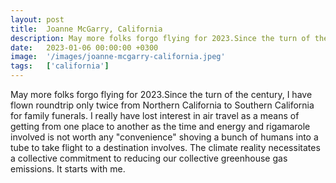 ```yaml
---
layout: post
title:  Joanne McGarry, California
description: May more folks forgo flying for 2023.Since the turn of the century, I have flown roundtrip only twice from Northern California to Southern California ...
date:   2023-01-06 00:00:00 +0300
image:  '/images/joanne-mcgarry-california.jpeg'
tags:   ['california']
---
```

May more folks forgo flying for 2023.Since the turn of the century, I have flown roundtrip only twice from Northern California to Southern California for family funerals. I really have lost interest in air travel as a means of getting from one place to another as the time and energy and rigamarole involved is not worth any "convenience" shoving a bunch of humans into a tube to take flight to a destination involves. The climate reality necessitates a collective commitment to reducing our collective greenhouse gas emissions. It starts with me.

